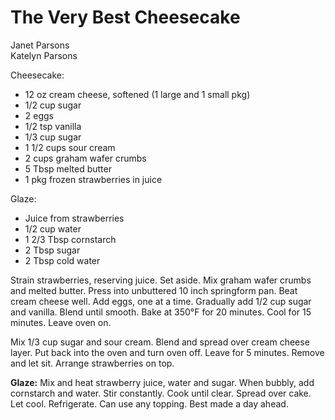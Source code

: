 # The Very Best Cheesecake

Janet Parsons<br/>
Katelyn Parsons

Cheesecake:

- 12 oz cream cheese, softened (1 large and 1 small pkg)
- 1/2 cup sugar
- 2 eggs
- 1/2 tsp vanilla
- 1/3 cup sugar
- 1 1/2 cups sour cream
- 2 cups graham wafer crumbs
- 5 Tbsp melted butter
- 1 pkg frozen strawberries in juice

Glaze:

- Juice from strawberries
- 1/2 cup water
- 1 2/3 Tbsp cornstarch
- 2 Tbsp sugar
- 2 Tbsp cold water

Strain strawberries, reserving juice. Set aside. Mix graham wafer crumbs and melted butter. Press into unbuttered 10 inch springform pan. Beat cream cheese well. Add eggs, one at a time. Gradually add 1/2 cup sugar and vanilla. Blend until smooth. Bake at 350°F for 20 minutes.  Cool for 15 minutes. Leave oven on.

Mix 1/3 cup sugar and sour cream. Blend and spread over cream cheese layer. Put back into the oven and turn oven off. Leave for 5 minutes.  Remove and let sit. Arrange strawberries on top.

**Glaze:** Mix and heat strawberry juice, water and sugar. When bubbly, add cornstarch and water. Stir constantly. Cook until clear. Spread over cake. Let cool. Refrigerate. Can use any topping. Best made a day ahead.